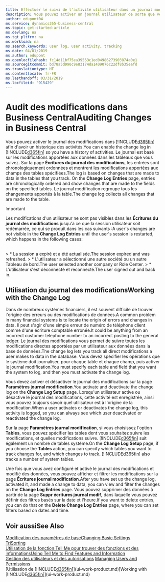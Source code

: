 ```yaml
---
title: Effectuer le suivi de l'activité utilisateur dans un journal modification| Microsoft Docs
description: Vous pouvez activer un journal utilisateur de sorte que vous avez un historique de toutes les modifications apportées aux données dans les tables suivies.
author: edupont04
ms.service: dynamics365-business-central
ms.topic: get-started-article
ms.devlang: na
ms.tgt_pltfrm: na
ms.workload: na
ms.search.keywords: user log, user activity, tracking
ms.date: 04/01/2019
ms.author: edupont
ms.openlocfilehash: fc14d11bf75ea39553c1ed04986273903874a0e1
ms.sourcegitcommit: bd78a5d990c9e83174da1409076c22df8b35eafd
ms.translationtype: HT
ms.contentlocale: fr-FR
ms.lasthandoff: 03/31/2019
ms.locfileid: "915429"
---
```

# <a name="auditing-changes-in-business-central"></a><span data-ttu-id="b9fc2-103">Audit des modifications dans Business Central</span><span class="sxs-lookup"><span data-stu-id="b9fc2-103">Auditing Changes in Business Central</span></span>

<span data-ttu-id="b9fc2-104">Vous pouvez activer le journal des modifications dans [!INCLUDE[d365fin](includes/d365fin_md.md)] afin d'avoir un historique des activités.</span><span class="sxs-lookup"><span data-stu-id="b9fc2-104">You can enable the change log in [!INCLUDE[d365fin](includes/d365fin_md.md)] so you have a history of activities.</span></span> <span data-ttu-id="b9fc2-105">Le journal est basé sur les modifications apportées aux données dans les tableaux que vous suivez. Sur la page **Écritures du journal des modifications**, les entrées sont chronologiquement ordonnées et montrent les modifications apportées aux champs des tables spécifiées.</span><span class="sxs-lookup"><span data-stu-id="b9fc2-105">The log is based on changes that are made to data in the tables that you track. On the **Change Log Entries** page, entries are chronologically ordered and show changes that are made to the fields on the specified tables.</span></span> <span data-ttu-id="b9fc2-106">Le journal modification regroupe tous les changements apportés à la table.</span><span class="sxs-lookup"><span data-stu-id="b9fc2-106">The change log collects all changes that are made to the table.</span></span>

> [!Important]
> <span data-ttu-id="b9fc2-107">Les modifications d'un utilisateur ne sont pas visibles dans les **Écritures du journal des modifications** jusqu'à ce que la session utilisateur soit redémarrée, ce qui se produit dans les cas suivants :</span><span class="sxs-lookup"><span data-stu-id="b9fc2-107">A user's changes are not visible in the **Change Log Entries** until the user's session is restarted, which happens in the following cases:</span></span>
<br />
> * <span data-ttu-id="b9fc2-108">La session a expiré et a été actualisée.</span><span class="sxs-lookup"><span data-stu-id="b9fc2-108">The session expired and was refreshed.</span></span>
> * <span data-ttu-id="b9fc2-109">L'utilisateur a sélectionné une autre société ou un autre Tableau de bord.</span><span class="sxs-lookup"><span data-stu-id="b9fc2-109">The user selected another company or Role Center.</span></span>
> * <span data-ttu-id="b9fc2-110">L'utilisateur s'est déconnecté et reconnecté.</span><span class="sxs-lookup"><span data-stu-id="b9fc2-110">The user signed out and back in.</span></span>

## <a name="working-with-the-change-log"></a><span data-ttu-id="b9fc2-111">Utilisation du journal des modifications</span><span class="sxs-lookup"><span data-stu-id="b9fc2-111">Working with the Change Log</span></span>

<span data-ttu-id="b9fc2-112">Dans de nombreux systèmes financiers, il est souvent difficile de trouver l'origine des erreurs ou des modifications de données.</span><span class="sxs-lookup"><span data-stu-id="b9fc2-112">A common problem in many financial systems is to locate the origin of errors and changes in data.</span></span> <span data-ttu-id="b9fc2-113">Il peut s'agir d'une simple erreur de numéro de téléphone client comme d'une écriture comptable erronée.</span><span class="sxs-lookup"><span data-stu-id="b9fc2-113">It could be anything from an incorrect customer telephone number to an incorrect posting to the general ledger.</span></span> <span data-ttu-id="b9fc2-114">Le journal des modifications vous permet de suivre toutes les modifications directes apportées par un utilisateur aux données dans la base de données.</span><span class="sxs-lookup"><span data-stu-id="b9fc2-114">The change log lets you track all direct modifications a user makes to data in the database.</span></span> <span data-ttu-id="b9fc2-115">Vous devez spécifier les opérations que le système doit journaliser, pour chaque table et chaque champ, puis activer le journal modification.</span><span class="sxs-lookup"><span data-stu-id="b9fc2-115">You must specify each table and field that you want the system to log, and then you must activate the change log.</span></span>  

<span data-ttu-id="b9fc2-116">Vous devez activer et désactiver le journal des modifications sur la page **Paramètres journal modification**.</span><span class="sxs-lookup"><span data-stu-id="b9fc2-116">You activate and deactivate the change log on the **Change Log Setup** page.</span></span> <span data-ttu-id="b9fc2-117">Lorsqu'un utilisateur active ou désactive le journal des modifications, cette activité est enregistrée, ainsi vous pouvez toujours savoir quel utilisateur est à l'origine de la modification.</span><span class="sxs-lookup"><span data-stu-id="b9fc2-117">When a user activates or deactivates the change log, this activity is logged, so you can always see which user deactivated or reactivated the change log.</span></span>

<span data-ttu-id="b9fc2-118">Sur la page **Paramètres journal modification**, si vous choisissez l'option **Tables**, vous pouvez spécifier les tables dont vous souhaitez suivre les modifications, et quelles modifications suivre. [!INCLUDE[d365fin](includes/d365fin_md.md)] suit également un nombre de tables système.</span><span class="sxs-lookup"><span data-stu-id="b9fc2-118">On the **Change Log Setup** page, if you choose the **Tables** action, you can specify which tables you want to track changes for, and which changes to track. [!INCLUDE[d365fin](includes/d365fin_md.md)] also tracks a number of system tables.</span></span>

<span data-ttu-id="b9fc2-119">Une fois que vous avez configuré et activé le journal des modifications et modifié des données, vous pouvez afficher et filtrer les modifications sur la page **Écritures journal modification**.</span><span class="sxs-lookup"><span data-stu-id="b9fc2-119">After you have set up the change log, activated it, and made a change to data, you can view and filter the changes on the **Change Log Entries** page.</span></span> <span data-ttu-id="b9fc2-120">Vous pouvez supprimer des données à partir de la page **Suppr écritures journal modif**, dans laquelle vous pouvez définir des filtres basés sur la date et l'heure.</span><span class="sxs-lookup"><span data-stu-id="b9fc2-120">If you want to delete entries, you can do that on the **Delete Change Log Entries** page, where you can set filters based on dates and time.</span></span>  

## <a name="see-also"></a><span data-ttu-id="b9fc2-121">Voir aussi</span><span class="sxs-lookup"><span data-stu-id="b9fc2-121">See Also</span></span>
[<span data-ttu-id="b9fc2-122">Modification des paramètres de base</span><span class="sxs-lookup"><span data-stu-id="b9fc2-122">Changing Basic Settings</span></span>](ui-change-basic-settings.md)  
[<span data-ttu-id="b9fc2-123">Tri</span><span class="sxs-lookup"><span data-stu-id="b9fc2-123">Sorting</span></span>](ui-sorting.md)  
[<span data-ttu-id="b9fc2-124">Utilisation de la fonction Tell Me pour trouver des fonctions et des informations</span><span class="sxs-lookup"><span data-stu-id="b9fc2-124">Using Tell Me to Find Features and Information</span></span>](ui-search.md)  
<span data-ttu-id="b9fc2-125">[Gestion des utilisateurs et des autorisations](ui-how-users-permissions.md)  </span><span class="sxs-lookup"><span data-stu-id="b9fc2-125">[Managing Users and Permissions](ui-how-users-permissions.md)  </span></span>  
<span data-ttu-id="b9fc2-126">[Utilisation de [!INCLUDE[d365fin](includes/d365fin_md.md)]](ui-work-product.md)</span><span class="sxs-lookup"><span data-stu-id="b9fc2-126">[Working with [!INCLUDE[d365fin](includes/d365fin_md.md)]](ui-work-product.md)</span></span>  
